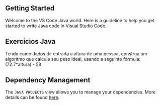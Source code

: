 ## Getting Started

Welcome to the VS Code Java world. Here is a guideline to help you get started to write Java code in Visual Studio Code.

## Exercicios Java

Tendo como dados de entrada a altura de uma pessoa, construa um algoritmo que calcule seu peso ideal, usando a seguinte fórmula: (72.7*altura) - 58

## Dependency Management

The `JAVA PROJECTS` view allows you to manage your dependencies. More details can be found [here](https://github.com/microsoft/vscode-java-dependency#manage-dependencies).
